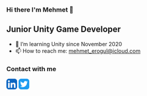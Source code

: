 ### Hi there I'm Mehmet 👋

## Junior Unity Game Developer

- 🌱 I’m learning Unity since November 2020
- 📫 How to reach me: mehmet_erogul@icloud.com

### Contact with me
<a href="https://www.linkedin.com/in/mehmet-erogul/"><img width="28" src="https://github.com/tandpfun/skill-icons/raw/main/icons/LinkedIn.svg" /></a> 
 <a href="https://twitter.com/MehmetErogul96"><img width="28" src="https://github.com/tandpfun/skill-icons/blob/main/icons/Twitter.svg" /></a>

